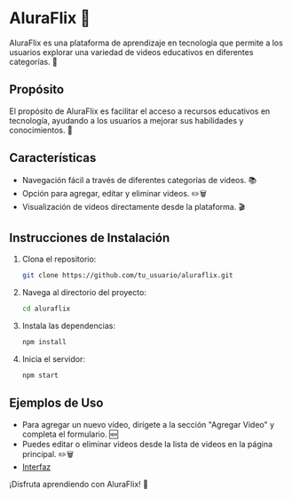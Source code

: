 # AluraFlix 🎥

AluraFlix es una plataforma de aprendizaje en tecnología que permite a los usuarios explorar una variedad de videos educativos en diferentes categorías. 🌟

## Propósito
El propósito de AluraFlix es facilitar el acceso a recursos educativos en tecnología, ayudando a los usuarios a mejorar sus habilidades y conocimientos. 🚀

## Características
- Navegación fácil a través de diferentes categorías de videos. 📚
- Opción para agregar, editar y eliminar videos. ✏️🗑️
- Visualización de videos directamente desde la plataforma. 🎬

## Instrucciones de Instalación
1. Clona el repositorio:
   ```bash
   git clone https://github.com/tu_usuario/aluraflix.git
   ```
2. Navega al directorio del proyecto:
   ```bash
   cd aluraflix
   ```
3. Instala las dependencias:
   ```bash
   npm install
   ```
4. Inicia el servidor:
   ```bash
   npm start
   ```

## Ejemplos de Uso
- Para agregar un nuevo video, dirígete a la sección "Agregar Video" y completa el formulario. 🆕
- Puedes editar o eliminar videos desde la lista de videos en la página principal. ✏️🗑️
- [Interfaz](https://github.com/DevDumpllngs/AluraFlix/blob/master/captura.png)

¡Disfruta aprendiendo con AluraFlix! 🎉
